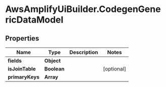 # AwsAmplifyUiBuilder.CodegenGenericDataModel

## Properties

Name | Type | Description | Notes
------------ | ------------- | ------------- | -------------
**fields** | **Object** |  | 
**isJoinTable** | **Boolean** |  | [optional] 
**primaryKeys** | **Array** |  | 


